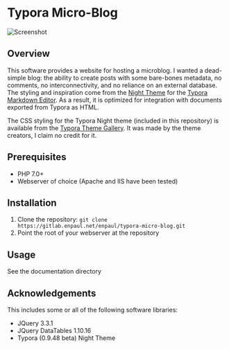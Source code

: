 # Typora Micro-Blog

![Screenshot](_documentation/screenshot-homepage.jpg)

## Overview
This software provides a website for hosting a microblog. I wanted a dead-simple blog: the ability to create posts with some bare-bones metadata, no comments, no interconnectivity, and no reliance on an external database. The styling and inspiration come from the [Night Theme](http://theme.typora.io/theme/Night/) for the [Typora Markdown Editor](https://typora.io/). As a result, it is optimized for integration with documents exported from Typora as HTML.

The CSS styling for the Typora Night theme (included in this repository) is available from the [Typora Theme Gallery](http://theme.typora.io). It was made by the theme creators, I claim no credit for it.

## Prerequisites
* PHP 7.0+
* Webserver of choice (Apache and IIS have been tested)

## Installation
1. Clone the repository: `git clone https://gitlab.enpaul.net/enpaul/typora-micro-blog.git`
2. Point the root of your webserver at the repository

## Usage
See the documentation directory

## Acknowledgements
This includes some or all of the following software libraries:

* JQuery 3.3.1
* JQuery DataTables 1.10.16
* Typora (0.9.48 beta) Night Theme
